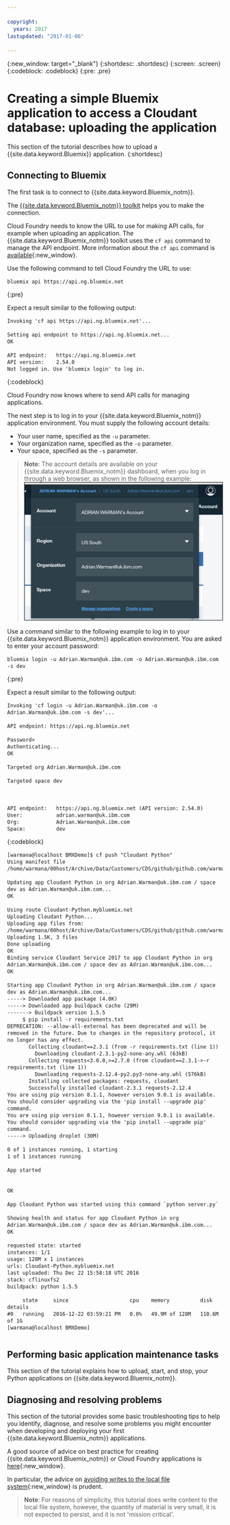 ```yaml
---

copyright:
  years: 2017
lastupdated: "2017-01-06"

---
```


{:new_window: target="_blank"}
{:shortdesc: .shortdesc}
{:screen: .screen}
{:codeblock: .codeblock}
{:pre: .pre}

# Creating a simple Bluemix application to access a Cloudant database: uploading the application

This section of the tutorial describes how to upload a
{{site.data.keyword.Bluemix}} application.
{:shortdesc}

<div id="uploading"></div>

## Connecting to Bluemix

The first task is to connect to {{site.data.keyword.Bluemix_notm}}.

The [{{site.data.keyword.Bluemix_notm}} toolkit](create_bmxapp_appenv.html#toolkits) helps you to make the connection.

Cloud Foundry needs to know the URL to use for making API calls,
for example when uploading an application.
The {{site.data.keyword.Bluemix_notm}} toolkit uses the `cf api` command to manage the API endpoint.
More information about the `cf api` command is
[available](https://console.ng.bluemix.net/docs/cli/reference/cfcommands/index.html#cf_api){:new_window}.

Use the following command to tell Cloud Foundry the URL to use:

```shell
bluemix api https://api.ng.bluemix.net
```
{:pre}

Expect a result similar to the following output:

```text
Invoking 'cf api https://api.ng.bluemix.net'...

Setting api endpoint to https://api.ng.bluemix.net...
OK

API endpoint:   https://api.ng.bluemix.net
API version:    2.54.0
Not logged in. Use 'bluemix login' to log in.
```
{:codeblock}

Cloud Foundry now knows where to send API calls for managing applications.

The next step is to log in to your {{site.data.keyword.Bluemix_notm}} application environment.
You must supply the following account details:

-   Your user name, specified as the `-u` parameter.
-   Your organization name, specified as the `-o` parameter.
-   Your space, specified as the `-s` parameter.

>   **Note**: The account details are available on your {{site.data.keyword.Bluemix_notm}} dashboard,
    when you log in through a web browser,
    as shown in the following example:<br/>
    ![Finding your {{site.data.keyword.Bluemix_notm}} account details](images/img0035.png)

Use a command similar to the following example to log in to your
{{site.data.keyword.Bluemix_notm}} application environment.
You are asked to enter your account password:

```shell
bluemix login -u Adrian.Warman@uk.ibm.com -o Adrian.Warman@uk.ibm.com -s dev
```
{:pre}

Expect a result similar to the following output:

```text
Invoking 'cf login -u Adrian.Warman@uk.ibm.com -o Adrian.Warman@uk.ibm.com -s dev'...

API endpoint: https://api.ng.bluemix.net

Password> 
Authenticating...
OK

Targeted org Adrian.Warman@uk.ibm.com

Targeted space dev


                
API endpoint:   https://api.ng.bluemix.net (API version: 2.54.0)
User:           adrian.warman@uk.ibm.com
Org:            Adrian.Warman@uk.ibm.com
Space:          dev
```
{:codeblock}

```
[warmana@localhost BMXDemo]$ cf push "Cloudant Python"
Using manifest file /home/warmana/00host/Archive/Data/Customers/CDS/github/github.com/warmana/bluemixcode/BMXDemo/manifest.yml

Updating app Cloudant Python in org Adrian.Warman@uk.ibm.com / space dev as Adrian.Warman@uk.ibm.com...
OK

Using route Cloudant-Python.mybluemix.net
Uploading Cloudant Python...
Uploading app files from: /home/warmana/00host/Archive/Data/Customers/CDS/github/github.com/warmana/bluemixcode/BMXDemo
Uploading 1.5K, 3 files
Done uploading               
OK
Binding service Cloudant Service 2017 to app Cloudant Python in org Adrian.Warman@uk.ibm.com / space dev as Adrian.Warman@uk.ibm.com...
OK

Starting app Cloudant Python in org Adrian.Warman@uk.ibm.com / space dev as Adrian.Warman@uk.ibm.com...
-----> Downloaded app package (4.0K)
-----> Downloaded app buildpack cache (29M)
-------> Buildpack version 1.5.5
     $ pip install -r requirements.txt
DEPRECATION: --allow-all-external has been deprecated and will be removed in the future. Due to changes in the repository protocol, it no longer has any effect.
       Collecting cloudant==2.3.1 (from -r requirements.txt (line 1))
         Downloading cloudant-2.3.1-py2-none-any.whl (63kB)
       Collecting requests<3.0.0,>=2.7.0 (from cloudant==2.3.1->-r requirements.txt (line 1))
         Downloading requests-2.12.4-py2.py3-none-any.whl (576kB)
       Installing collected packages: requests, cloudant
       Successfully installed cloudant-2.3.1 requests-2.12.4
You are using pip version 8.1.1, however version 9.0.1 is available.
You should consider upgrading via the 'pip install --upgrade pip' command.
You are using pip version 8.1.1, however version 9.0.1 is available.
You should consider upgrading via the 'pip install --upgrade pip' command.
-----> Uploading droplet (30M)

0 of 1 instances running, 1 starting
1 of 1 instances running

App started


OK

App Cloudant Python was started using this command `python server.py`

Showing health and status for app Cloudant Python in org Adrian.Warman@uk.ibm.com / space dev as Adrian.Warman@uk.ibm.com...
OK

requested state: started
instances: 1/1
usage: 128M x 1 instances
urls: Cloudant-Python.mybluemix.net
last uploaded: Thu Dec 22 15:58:18 UTC 2016
stack: cflinuxfs2
buildpack: python 1.5.5

     state     since                    cpu    memory          disk           details
#0   running   2016-12-22 03:59:21 PM   0.0%   49.9M of 128M   110.6M of 1G
[warmana@localhost BMXDemo]
```

```

```


<div id="maintenance"></div>

## Performing basic application maintenance tasks

This section of the tutorial explains how to upload,
start,
and stop,
your Python applications on {{site.data.keyword.Bluemix_notm}}.

<div id="troubleshooting"></div>

## Diagnosing and resolving problems

This section of the tutorial provides some basic troubleshooting tips to help
you identify,
diagnose,
and resolve some problems you might encounter when developing and deploying
your first {{site.data.keyword.Bluemix_notm}} applications.

A good source of advice on best practice for creating {{site.data.keyword.Bluemix_notm}} or
Cloud Foundry applications is
[here](https://docs.cloudfoundry.org/devguide/deploy-apps/prepare-to-deploy.html){:new_window}.

In particular,
the advice on
[avoiding writes to the local file system](https://docs.cloudfoundry.org/devguide/deploy-apps/prepare-to-deploy.html#filesystem){:new_window}
is prudent.

>   **Note**: For reasons of simplicity,
    this tutorial does write content to the local file system,
    however,
    the quantity of material is very small,
    it is not expected to persist,
    and it is not 'mission critical'.

